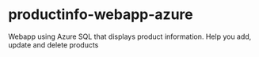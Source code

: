 # productinfo-webapp-azure
Webapp using Azure SQL that displays product information. Help you add, update and delete products
